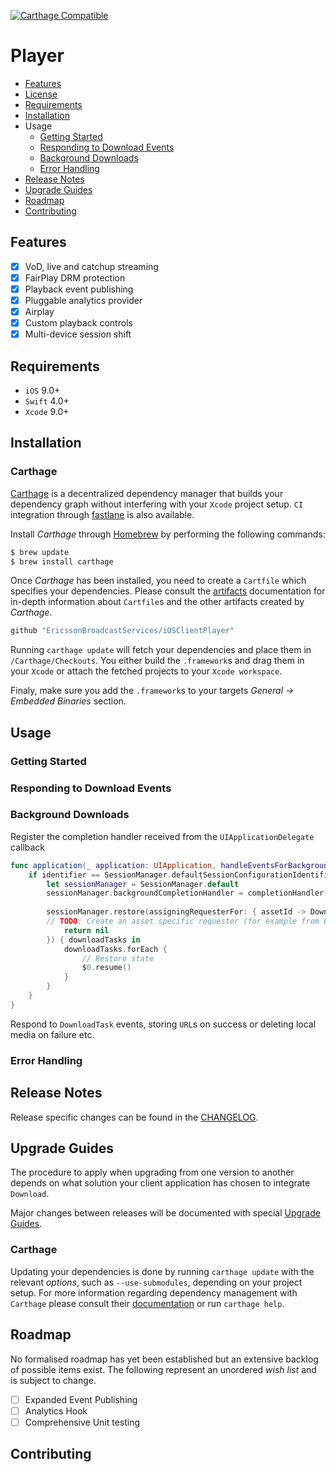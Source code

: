 [![Carthage Compatible](https://img.shields.io/badge/Carthage-compatible-4BC51D.svg?style=flat)](https://github.com/Carthage/Carthage)

# Player

* [Features](#features)
* [License](https://github.com/EricssonBroadcastServices/iOSClientDownload/blob/master/LICENSE)
* [Requirements](#requirements)
* [Installation](#installation)
* Usage
    - [Getting Started](#getting-started)
    - [Responding to Download Events](#responding-to-download-events)
    - [Background Downloads](#background-downloads)
    - [Error Handling](#error-handling)
* [Release Notes](#release-notes)
* [Upgrade Guides](#upgrade-guides)
* [Roadmap](#roadmap)
* [Contributing](#contributing)


## Features
- [x] VoD, live and catchup streaming
- [x] FairPlay DRM protection
- [x] Playback event publishing
- [x] Pluggable analytics provider
- [x] Airplay
- [x] Custom playback controls
- [x] Multi-device session shift

## Requirements

* `iOS` 9.0+
* `Swift` 4.0+
* `Xcode` 9.0+

## Installation

### Carthage
[Carthage](https://github.com/Carthage/Carthage) is a decentralized dependency manager that builds your dependency graph without interfering with your `Xcode` project setup. `CI` integration through [fastlane](https://github.com/fastlane/fastlane) is also available.

Install *Carthage* through [Homebrew](https://brew.sh) by performing the following commands:

```sh
$ brew update
$ brew install carthage
```

Once *Carthage* has been installed, you need to create a `Cartfile` which specifies your dependencies. Please consult the [artifacts](https://github.com/Carthage/Carthage/blob/master/Documentation/Artifacts.md) documentation for in-depth information about `Cartfile`s and the other artifacts created by *Carthage*.

```sh
github "EricssonBroadcastServices/iOSClientPlayer"
```

Running `carthage update` will fetch your dependencies and place them in `/Carthage/Checkouts`. You either build the `.framework`s and drag them in your `Xcode` or attach the fetched projects to your `Xcode workspace`.

Finaly, make sure you add the `.framework`s to your targets *General -> Embedded Binaries* section.

## Usage


### Getting Started

### Responding to Download Events

### Background Downloads
Register the completion handler received from the `UIApplicationDelegate` callback
```swift
func application(_ application: UIApplication, handleEventsForBackgroundURLSession identifier: String, completionHandler: @escaping () -> Void) {
    if identifier == SessionManager.defaultSessionConfigurationIdentifier {
        let sessionManager = SessionManager.default
        sessionManager.backgroundCompletionHandler = completionHandler
    
        sessionManager.restore(assigningRequesterFor: { assetId -> DownloadFairplayRequester? in
        // TODO: Create an asset specific requester (for example from Exposure
            return nil
        }) { downloadTasks in
            downloadTasks.forEach {
                // Restore state
                $0.resume()
            }
        }
    }
}
```

Respond to `DownloadTask` events, storing `URL`s on success or deleting local media on failure etc.

### Error Handling

## Release Notes
Release specific changes can be found in the [CHANGELOG](https://github.com/EricssonBroadcastServices/iOSClientDownload/blob/master/CHANGELOG.md).

## Upgrade Guides
The procedure to apply when upgrading from one version to another depends on what solution your client application has chosen to integrate `Download`.

Major changes between releases will be documented with special [Upgrade Guides](https://github.com/EricssonBroadcastServices/iOSClientDownload/blob/master/UPGRADE_GUIDE.md).

### Carthage
Updating your dependencies is done by running  `carthage update` with the relevant *options*, such as `--use-submodules`, depending on your project setup. For more information regarding dependency management with `Carthage` please consult their [documentation](https://github.com/Carthage/Carthage/blob/master/README.md) or run `carthage help`.

## Roadmap
No formalised roadmap has yet been established but an extensive backlog of possible items exist. The following represent an unordered *wish list* and is subject to change.

- [ ] Expanded Event Publishing
- [ ] Analytics Hook
- [ ] Comprehensive Unit testing

## Contributing

